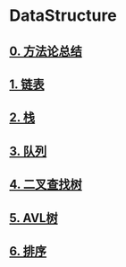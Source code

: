 # DataStructure

## [0. 方法论总结](https://github.com/tygxy/DataStructure/blob/master/summarize.md)
## [1. 链表](https://github.com/tygxy/DataStructure/blob/master/LinkedList.md)
## [2. 栈](https://github.com/tygxy/DataStructure/blob/master/Stack.md)
## [3. 队列](https://github.com/tygxy/DataStructure/blob/master/Queue.md)
## [4. 二叉查找树](https://github.com/tygxy/DataStructure/blob/master/BinarySearchTree.md)
## [5. AVL树](https://github.com/tygxy/DataStructure/blob/master/AVLTree.md)
## [6. 排序](https://github.com/tygxy/DataStructure/blob/master/Sort.md)

